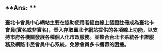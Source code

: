 ## **Ans: **

### 臺北卡會員中心網站主要在協助使用者經由線上認證註冊成為臺北卡會員\(實名或非實名\)，登入存取臺北卡網站提供的各項線上功能，以支持市府各機關發展各種個人化市政服務。並整合台北卡系統各卡證服務及網路市民會員中心系統，免除會員多卡攜帶的困擾。



